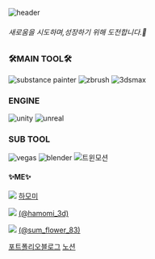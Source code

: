 
![header](https://capsule-render.vercel.app/api?type=wave&color=auto&height=300&section=header&text=JUNG%20HAYEON&fontSize=90)

  ###### 새로움을 시도하며,성장하기 위해 도전합니다.🌱
  
### 🛠MAIN TOOL🛠

![substance painter](https://user-images.githubusercontent.com/64052098/113071698-43cb8a00-9200-11eb-917a-c580166ccb01.jpg)
![zbrush](https://user-images.githubusercontent.com/64052098/113071702-44642080-9200-11eb-8dbd-8791f96f0032.jpg)
![3dsmax](https://user-images.githubusercontent.com/64052098/113071703-44fcb700-9200-11eb-8560-f5f0c65045c5.jpg)


### ENGINE
![unity](https://user-images.githubusercontent.com/64052098/113071727-5219a600-9200-11eb-9c7d-bc5005fe0cdd.jpg)
![unreal](https://user-images.githubusercontent.com/64052098/113071731-534ad300-9200-11eb-92b6-db5193fe2a7e.jpg)


### SUB TOOL
![vegas](https://user-images.githubusercontent.com/64052098/113071754-5fcf2b80-9200-11eb-827a-6a4163dc07fc.jpg)
![blender](https://user-images.githubusercontent.com/64052098/113071757-6067c200-9200-11eb-9679-347d64dd2d2f.jpg)
![트윈모션](https://user-images.githubusercontent.com/64052098/113071732-534ad300-9200-11eb-8f78-a064d02bc22f.jpg)

#### ✨ME✨



<img src="https://img.shields.io/badge/Youtube-FF0000?style=flat-square&logo=Youtube&logoColor=white"/></a>
[하모미](https://www.youtube.com/channel/UCoIFVow-CfkeeCpyHPb8K4Q)

<img src="https://img.shields.io/badge/Instagram-E4405F?style=flat-square&logo=Instagram&logoColor=white"/></a>
[(@hamomi_3d)](https://www.instagram.com/hamomi_3d/)

<img src="https://img.shields.io/badge/Instagram-E4405F?style=flat-square&logo=Instagram&logoColor=white"/></a>
[(@sum_flower_83)](https://www.instagram.com/sum_flower_83/)

[포트폴리오블로그](https://hayeo-83.tistory.com/)
[노션](https://www.notion.so/3D-MODELER-4fdeadbf9c8a49ecac18ef3776de7ccd)

